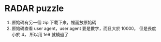 # RADAR puzzle
1. 原始碼有另一個 zip 下載下來，裡面放原始碼
2. 原始碼查看 user agent，user agent 要是數字，而且大於 10000， 但是長度小於 4， 所以用 1e9 就繞過了
